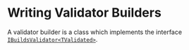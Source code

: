 # Writing Validator Builders

A validator builder is a class which implements the interface [`IBuildsValidator<TValidated>`].

[`IBuildsValidator<TValidated>`]:xref:CSF.Validation.IBuildsValidator`1